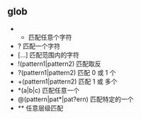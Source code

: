 ## glob

- * 匹配任意个字符
- ? 匹配一个字符
- [...] 匹配范围内的字符
- !(pattern1|pattern2) 匹配取反
- ?(pattern1|pattern2) 匹配 0 或 1 个
- +(pattern1|pattern2) 匹配 1 或 多个
- *(a|b|c) 匹配任意一个
- @(pattern|pat*|pat?ern) 匹配特定的一个
- ** 任意层级匹配